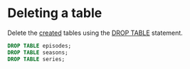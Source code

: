 # Deleting a table

Delete the [created](create_demo_tables.md) tables using the [DROP TABLE](../../yql/reference/syntax/drop_table.md) statement.

```sql
DROP TABLE episodes;
DROP TABLE seasons;
DROP TABLE series;
```

